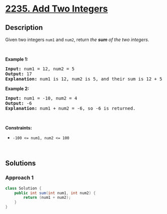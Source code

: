 # [2235. Add Two Integers](https://leetcode.com/problems/add-two-integers)

## Description

Given two integers <code>num1</code> and <code>num2</code>, return <em>the <strong>sum</strong> of the two integers</em>.
<p>&nbsp;</p>

<p><strong class="example">Example 1:</strong></p>
<pre>
<strong>Input:</strong> num1 = 12, num2 = 5
<strong>Output:</strong> 17
<strong>Explanation:</strong> num1 is 12, num2 is 5, and their sum is 12 + 5 = 17, so 17 is returned.
</pre>

<p><strong class="example">Example 2:</strong></p>
<pre>
<strong>Input:</strong> num1 = -10, num2 = 4
<strong>Output:</strong> -6
<strong>Explanation:</strong> num1 + num2 = -6, so -6 is returned.
</pre>
<p>&nbsp;</p>

<p><strong>Constraints:</strong></p>
<ul>
    <li><code>-100 &lt;= num1, num2 &lt;= 100</code></li>
</ul>
<p>&nbsp;</p>

## Solutions

### **Approach 1**

```java
class Solution {
    public int sum(int num1, int num2) {
        return (num1 + num2);
    }
}
```